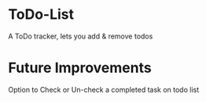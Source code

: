 # ToDo-List

<p>A ToDo tracker, lets you add & remove todos</p>

# Future Improvements

<p>Option to Check or Un-check a completed task on todo list</p>
